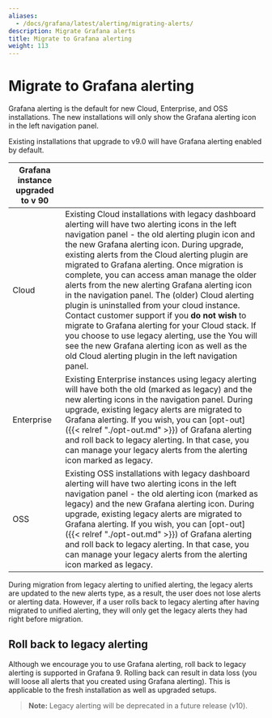 ```yaml
---
aliases:
  - /docs/grafana/latest/alerting/migrating-alerts/
description: Migrate Grafana alerts
title: Migrate to Grafana alerting
weight: 113
---
```


# Migrate to Grafana alerting

Grafana alerting is the default for new Cloud, Enterprise, and OSS installations. The new installations will only show the Grafana alerting icon in the left navigation panel.

Existing installations that upgrade to v9.0 will have Grafana alerting enabled by default.

| Grafana instance upgraded to v 90 |                                                                                                                                                                                                                                                                                                                                                                                                                                                                                                                                                                                                                                                                                                                                                                                       |
| --------------------------------- | ------------------------------------------------------------------------------------------------------------------------------------------------------------------------------------------------------------------------------------------------------------------------------------------------------------------------------------------------------------------------------------------------------------------------------------------------------------------------------------------------------------------------------------------------------------------------------------------------------------------------------------------------------------------------------------------------------------------------------------------------------------------------------------- |
| Cloud                             | Existing Cloud installations with legacy dashboard alerting will have two alerting icons in the left navigation panel - the old alerting plugin icon and the new Grafana alerting icon. During upgrade, existing alerts from the Cloud alerting plugin are migrated to Grafana alerting. Once migration is complete, you can access aman manage the older alerts from the new alerting Grafana alerting icon in the navigation panel. The (older) Cloud alerting plugin is uninstalled from your cloud instance. Contact customer support if you **do not wish** to migrate to Grafana alerting for your Cloud stack. If you choose to use legacy alerting, use the You will see the new Grafana alerting icon as well as the old Cloud alerting plugin in the left navigation panel. |
| Enterprise                        | Existing Enterprise instances using legacy alerting will have both the old (marked as legacy) and the new alerting icons in the navigation panel. During upgrade, existing legacy alerts are migrated to Grafana alerting. If you wish, you can [opt-out]({{< relref "./opt-out.md" >}}) of Grafana alerting and roll back to legacy alerting. In that case, you can manage your legacy alerts from the alerting icon marked as legacy.                                                                                                                                                                                                                                                                                                                                               |
| OSS                               | Existing OSS installations with legacy dashboard alerting will have two alerting icons in the left navigation panel - the old alerting icon (marked as legacy) and the new Grafana alerting icon. During upgrade, existing legacy alerts are migrated to Grafana alerting. If you wish, you can [opt-out]({{< relref "./opt-out.md" >}}) of Grafana alerting and roll back to legacy alerting. In that case, you can manage your legacy alerts from the alerting icon marked as legacy.                                                                                                                                                                                                                                                                                               |

During migration from legacy alerting to unified alerting, the legacy alerts are updated to the new alerts type, as a result, the user does not lose alerts or alerting data. However, if a user rolls back to legacy alerting after having migrated to unified alerting, they will only get the legacy alerts they had right before migration.

## Roll back to legacy alerting

Although we encourage you to use Grafana alerting, roll back to legacy alerting is supported in Grafana 9. Rolling back can result in data loss (you will loose all alerts that you created using Grafana alerting). This is applicable to the fresh installation as well as upgraded setups.

> **Note:** Legacy alerting will be deprecated in a future release (v10).
